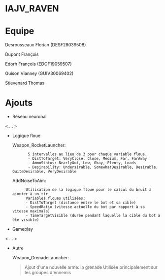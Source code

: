 # IAJV_RAVEN

# Equipe
Desrousseaux Florian (DESF28039508)

Dupont François

Edorh François (EDOF19059507)

Guison Vianney (GUIV30069402)

Stievenard Thomas 

# Ajouts

- Réseau neuronal

< ... >

- Logique floue

  Weapon_RocketLauncher:
  
			 5 intervalles au lieu de 3 pour chaque variable floue.
  			 - DistToTarget: VeryClose, Close, Medium, Far, FarAway
			 - AmmoStatus: NearlyOut, Low, Okay, Plenty, Loads
			 - Desirability: Undersirable, SomewhatDesirable, Desirable, QuiteDesirable, VeryDesirable

  AddNoiseToAim:  
  
		    Utilisation de la logique floue pour le calcul du bruit à ajouter à un tir.
		    Variables floues utilisées:
		    - DistToTarget (distance entre le bot et sa cible)
		    - SpeedRatio (vitesse actuelle du bot par rapport à sa vitesse maximale)
		    - TimeTargetVisible (durée pendant laquelle la cible du bot a été visible)


- Gameplay

< ... >



- Autre

  Weapon_GrenadeLauncher: 
  > Ajout d'une nouvelle arme: la grenade
  Utilisée principalement sur les groupes d'ennemis
  
